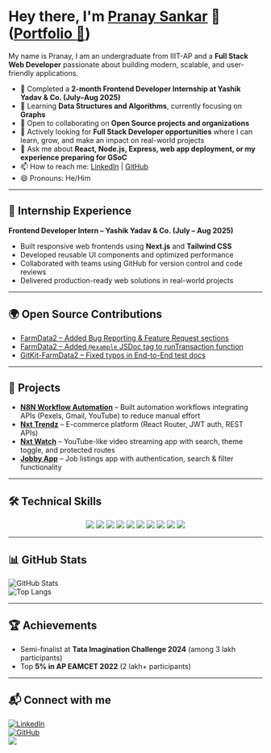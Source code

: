 # Hey there, I'm [Pranay Sankar](https://my-portfolio-xi-nine-42.vercel.app/) 👋 ([Portfolio 🔗](https://my-portfolio-xi-nine-42.vercel.app/))


My name is Pranay, I am an undergraduate from IIIT-AP and a **Full Stack Web Developer** passionate about building modern, scalable, and user-friendly applications.  

- 🔭 Completed a **2-month Frontend Developer Internship at Yashik Yadav & Co. (July–Aug 2025)**  
- 🌱 Learning **Data Structures and Algorithms**, currently focusing on **Graphs**  
- 🤝 Open to collaborating on **Open Source projects and organizations**  
- 💼 Actively looking for **Full Stack Developer opportunities** where I can learn, grow, and make an impact on real-world projects  
- 💬 Ask me about **React, Node.js, Express, web app deployment, or my experience preparing for GSoC**  
- 📫 How to reach me: [LinkedIn](https://www.linkedin.com/in/pranay-sankar-muppaneni-05906025b/) | [GitHub](https://github.com/pranay-sankar-muppanenei)  
- 😄 Pronouns: He/Him  

---

## 💼 Internship Experience  

**Frontend Developer Intern – Yashik Yadav & Co. (July – Aug 2025)**  
- Built responsive web frontends using **Next.js** and **Tailwind CSS**  
- Developed reusable UI components and optimized performance  
- Collaborated with teams using GitHub for version control and code reviews  
- Delivered production-ready web solutions in real-world projects  

---

## 🌍 Open Source Contributions  

- [FarmData2 – Added Bug Reporting & Feature Request sections](https://github.com/DickinsonCollege/FarmData2/pull/698)  
- [FarmData2 – Added `@example` JSDoc tag to runTransaction function](https://github.com/FarmData2/FarmData2/pull/487)  
- [GitKit-FarmData2 – Fixed typos in End-to-End test docs](https://github.com/pranay-sankar-muppanenei/GitKit-FarmData2-t3/pull/1)  

---

## 🚀 Projects  

- **[N8N Workflow Automation](https://github.com/pranay-sankar-muppanenei/yt-automation-n8n-/tree/master)** – Built automation workflows integrating APIs (Pexels, Gmail, YouTube) to reduce manual effort  
- **[Nxt Trendz](https://shanksnxttrendz.ccbp.tech/login)** – E-commerce platform (React Router, JWT auth, REST APIs)  
- **[Nxt Watch](https://shanksnxtwatch.ccbp.tech/login)** – YouTube-like video streaming app with search, theme toggle, and protected routes  
- **[Jobby App](https://pranayjobby.ccbp.tech/login)** – Job listings app with authentication, search & filter functionality  

---

## 🛠️ Technical Skills  

<p align="center">
  <a href="https://reactjs.org/"><img src="https://img.shields.io/badge/React-20232a?style=for-the-badge&logo=react&logoColor=61DAFB" /></a>
  <a href="https://nextjs.org/"><img src="https://img.shields.io/badge/Next.js-000000?style=for-the-badge&logo=next.js&logoColor=white" /></a>
  <a href="https://tailwindcss.com/"><img src="https://img.shields.io/badge/TailwindCSS-06B6D4?style=for-the-badge&logo=tailwindcss&logoColor=white" /></a>
  <a href="https://nodejs.org/"><img src="https://img.shields.io/badge/Node.js-339933?style=for-the-badge&logo=node.js&logoColor=white" /></a>
  <a href="https://expressjs.com/"><img src="https://img.shields.io/badge/Express.js-000000?style=for-the-badge&logo=express&logoColor=white" /></a>
  <a href="https://www.sqlite.org/"><img src="https://img.shields.io/badge/SQLite-07405e?style=for-the-badge&logo=sqlite&logoColor=white" /></a>
  <a href="https://cplusplus.com/"><img src="https://img.shields.io/badge/C++-00599C?style=for-the-badge&logo=cplusplus&logoColor=white" /></a>
  <a href="https://www.python.org/"><img src="https://img.shields.io/badge/Python-3776AB?style=for-the-badge&logo=python&logoColor=white" /></a>
  <a href="https://github.com/"><img src="https://img.shields.io/badge/GitHub-181717?style=for-the-badge&logo=github&logoColor=white" /></a>
  <a href="https://n8n.io/"><img src="https://img.shields.io/badge/n8n-A020F0?style=for-the-badge&logo=n8n&logoColor=white" /></a>
</p>  

---

## 📊 GitHub Stats  

![GitHub Stats](https://github-readme-stats.vercel.app/api?username=pranay-sankar-muppanenei&show_icons=true&theme=tokyonight)  
![Top Langs](https://github-readme-stats.vercel.app/api/top-langs/?username=pranay-sankar-muppanenei&layout=compact&theme=tokyonight)  

---

## 🏆 Achievements  

- Semi-finalist at **Tata Imagination Challenge 2024** (among 3 lakh participants)  
- Top **5% in AP EAMCET 2022** (2 lakh+ participants)  

---

## 📬 Connect with me  

[![LinkedIn](https://img.shields.io/badge/LinkedIn-blue?style=for-the-badge&logo=linkedin)](https://www.linkedin.com/in/pranay-sankar-muppaneni-05906025b/)  
[![GitHub](https://img.shields.io/badge/GitHub-black?style=for-the-badge&logo=github)](https://github.com/pranay-sankar-muppanenei)  
<a href="mailto:ro200341@rguktong.ac.in">
  <img src="https://img.shields.io/badge/Gmail-D14836?style=for-the-badge&logo=gmail&logoColor=white" />
</a>  
